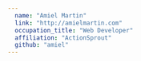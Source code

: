 ```yaml
---
  name: "Amiel Martin"
  link: "http://amielmartin.com"
  occupation_title: "Web Developer"
  affiliation: "ActionSprout"
  github: "amiel"
---
```

